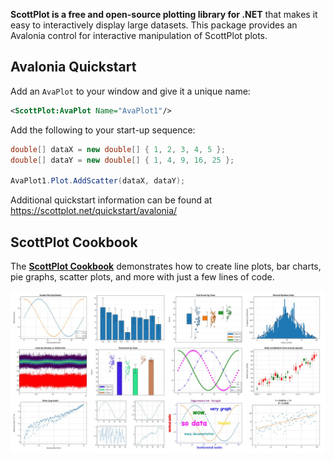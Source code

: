 **ScottPlot is a free and open-source plotting library for .NET** that makes it easy to interactively display large datasets. This package provides an Avalonia control for interactive manipulation of ScottPlot plots.

## Avalonia Quickstart

Add an `AvaPlot` to your window and give it a unique name:

```xml
<ScottPlot:AvaPlot Name="AvaPlot1"/>
```

Add the following to your start-up sequence:

```cs
double[] dataX = new double[] { 1, 2, 3, 4, 5 };
double[] dataY = new double[] { 1, 4, 9, 16, 25 };

AvaPlot1.Plot.AddScatter(dataX, dataY);
```

Additional quickstart information can be found at https://scottplot.net/quickstart/avalonia/

## ScottPlot Cookbook

The [**ScottPlot Cookbook**](https://scottplot.net/cookbook/4.1/) demonstrates how to create line plots, bar charts, pie graphs, scatter plots, and more with just a few lines of code.

[![](https://raw.githubusercontent.com/ScottPlot/ScottPlot/master/dev/graphics/cookbook.jpg)](https://scottplot.net/cookbook/4.1/)